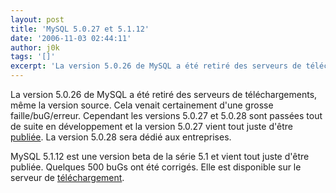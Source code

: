 ```yaml
---
layout: post
title: 'MySQL 5.0.27 et 5.1.12'
date: '2006-11-03 02:44:11'
author: j0k
tags: '[]'
excerpt: 'La version 5.0.26 de MySQL a été retiré des serveurs de téléchargements, même la version source. Cela venait certainement d''une grosse faille/buG/erreur. Cependant les versions 5.0.27 et 5.0.28 sont passées tout de suite en développement et la version 5.0.27 vient tout juste d''être [publiée](http://dev.mysql.com/downloads/mysql/5.0.html).   La version 5.0.28      ...'
---
```


La version 5.0.26 de MySQL a été retiré des serveurs de téléchargements, même la version source. Cela venait certainement d'une grosse faille/buG/erreur. Cependant les versions 5.0.27 et 5.0.28 sont passées tout de suite en développement et la version 5.0.27 vient tout juste d'être [publiée](http://dev.mysql.com/downloads/mysql/5.0.html).   La version 5.0.28 sera dédié aux entreprises.

MySQL 5.1.12 est une version beta de la série 5.1 et vient tout juste d'être publiée. Quelques 500 buGs ont été corrigés. Elle est disponible sur le serveur de [téléchargement](http://dev.mysql.com/downloads/mysql/5.1.html).
